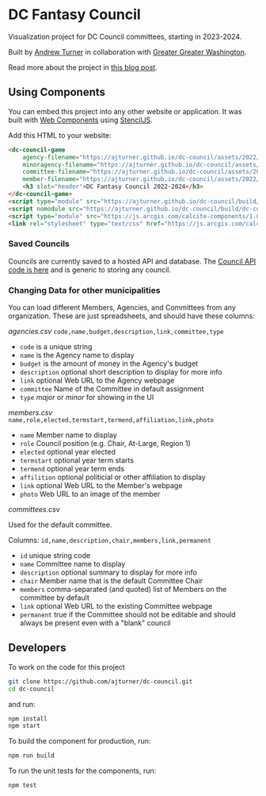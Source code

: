 # DC Fantasy Council 

Visualization project for DC Council committees, starting in 2023-2024. 

Built by [Andrew Turner](https://highearthorbit.com) in collaboration with [Greater Greater Washington](https://ggwash.org/).

Read more about the project in [this blog post](https://highearthorbit.com/articles/civic-council-game/).

## Using Components

You can embed this project into any other website or application. It was built with [Web Components](https://www.webcomponents.org/introduction) using [StencilJS](https://stenciljs.com/). 

Add this HTML to your website:

```html
<dc-council-game
	agency-filename="https://ajturner.github.io/dc-council/assets/2022/agencies.csv"
	minoragency-filename="https://ajturner.github.io/dc-council/assets/2022/minoragencies.csv"
	committee-filename="https://ajturner.github.io/dc-council/assets/2022/committees.csv"
	member-filename="https://ajturner.github.io/dc-council/assets/2022/members.csv">
    <h3 slot="header">DC Fantasy Council 2022-2024</h3>
</dc-council-game>
<script type="module" src="https://ajturner.github.io/dc-council/build/dc-council.esm.js"></script>
<script nomodule src="https://ajturner.github.io/dc-council/build/dc-council.js"></script>
<script type="module" src="https://js.arcgis.com/calcite-components/1.0.0-beta.97/calcite.esm.js"></script>
<link rel="stylesheet" type="text/css" href="https://js.arcgis.com/calcite-components/1.0.0-beta.97/calcite.css" />
```
### Saved Councils

Councils are currently saved to a hosted API and database. The [Council API code is here](https://github.com/ajturner/council-api) and is generic to storing any council.

### Changing Data for other municipalities

You can load different Members, Agencies, and Committees from any organization. These are just spreadsheets, and should have these columns:

_agencies.csv_
`code,name,budget,description,link,committee,type`

- `code` is a unique string
- `name` is the Agency name to display
- `budget` is the amount of money in the Agency's budget
- `description` optional short description to display for more info
- `link` optional Web URL to the Agency webpage
- `committee` Name of the Committee in default assignment
- `type` _major_ or _minor_ for showing in the UI

_members.csv_
`name,role,elected,termstart,termend,affiliation,link,photo`

- `name` Member name to display
- `role` Council position (e.g. Chair, At-Large, Region 1)
- `elected` optional year elected
- `termstart` optional year term starts
- `termend` optional year term ends
- `affilition` optional politicial or other affiliation to display
- `link` optional Web URL to the Member's webpage
- `photo` Web URL to an image of the member

_committees.csv_

Used for the default committee.

Columns: `id,name,description,chair,members,link,permanent`

- `id` unique string code
- `name` Committee name to display
- `description` optional summary to display for more info
- `chair` Member name that is the default Committee Chair
- `members` comma-separated (and quoted) list of Members on the committee by default
- `link` optional Web URL to the existing Committee webpage
- `permanent` true if the Committee should not be editable and should always be present even with a "blank" council

## Developers

To work on the code for this project

```bash
git clone https://github.com/ajturner/dc-council.git
cd dc-council
```

and run:

```bash
npm install
npm start
```

To build the component for production, run:

```bash
npm run build
```

To run the unit tests for the components, run:

```bash
npm test
```

